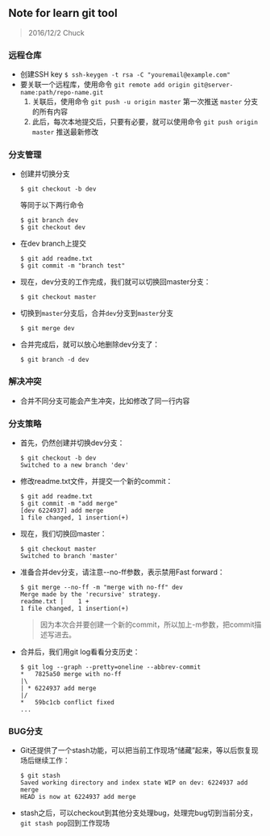 ## Note for learn git tool

> 2016/12/2
> Chuck

### 远程仓库
- 创建SSH key `$ ssh-keygen -t rsa -C "youremail@example.com"`
- 要关联一个远程库，使用命令 `git remote add origin git@server-name:path/repo-name.git`
    1. 关联后，使用命令 `git push -u origin master` 第一次推送 `master` 分支的所有内容
    2. 此后，每次本地提交后，只要有必要，就可以使用命令 `git push origin master` 推送最新修改

### 分支管理
- 创建并切换分支
    ```
    $ git checkout -b dev
    ```
    等同于以下两行命令
    ```
    $ git branch dev
    $ git checkout dev
    ```
- 在dev branch上提交
    ```git
    $ git add readme.txt 
    $ git commit -m "branch test"
    ```
- 现在，dev分支的工作完成，我们就可以切换回master分支：
    ```
    $ git checkout master
    ```
- 切换到`master`分支后，合并`dev`分支到`master`分支
    ```
    $ git merge dev
    ```
- 合并完成后，就可以放心地删除dev分支了：
    ```
    $ git branch -d dev
    ```

### 解决冲突
- 合并不同分支可能会产生冲突，比如修改了同一行内容

### 分支策略
- 首先，仍然创建并切换dev分支：
    ```
    $ git checkout -b dev
    Switched to a new branch 'dev'
    ```
- 修改readme.txt文件，并提交一个新的commit：
    ```
    $ git add readme.txt 
    $ git commit -m "add merge"
    [dev 6224937] add merge
    1 file changed, 1 insertion(+)
    ```
- 现在，我们切换回master：
    ```
    $ git checkout master
    Switched to branch 'master'
    ```
- 准备合并dev分支，请注意--no-ff参数，表示禁用Fast forward：
    ```
    $ git merge --no-ff -m "merge with no-ff" dev
    Merge made by the 'recursive' strategy.
    readme.txt |    1 +
    1 file changed, 1 insertion(+)
    ```
    > 因为本次合并要创建一个新的commit，所以加上-m参数，把commit描述写进去。
- 合并后，我们用git log看看分支历史：
    ```
    $ git log --graph --pretty=oneline --abbrev-commit
    *   7825a50 merge with no-ff
    |\
    | * 6224937 add merge
    |/
    *   59bc1cb conflict fixed
    ...
    ```

### BUG分支
- Git还提供了一个stash功能，可以把当前工作现场“储藏”起来，等以后恢复现场后继续工作：
    ```
    $ git stash
    Saved working directory and index state WIP on dev: 6224937 add merge
    HEAD is now at 6224937 add merge
    ```
- stash之后，可以checkout到其他分支处理bug，处理完bug切到当前分支，`git stash pop`回到工作现场
